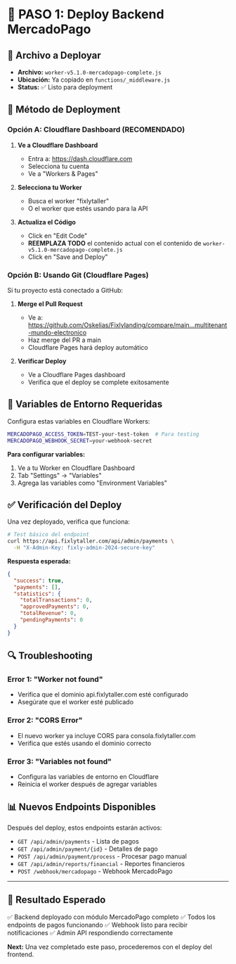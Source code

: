 # 🔧 PASO 1: Deploy Backend MercadoPago

## 📂 **Archivo a Deployar**
- **Archivo:** `worker-v5.1.0-mercadopago-complete.js`
- **Ubicación:** Ya copiado en `functions/_middleware.js`
- **Status:** ✅ Listo para deployment

## 🚀 **Método de Deployment**

### **Opción A: Cloudflare Dashboard (RECOMENDADO)**

1. **Ve a Cloudflare Dashboard**
   - Entra a: https://dash.cloudflare.com
   - Selecciona tu cuenta
   - Ve a "Workers & Pages"

2. **Selecciona tu Worker**
   - Busca el worker "fixlytaller" 
   - O el worker que estés usando para la API

3. **Actualiza el Código**
   - Click en "Edit Code"
   - **REEMPLAZA TODO** el contenido actual con el contenido de `worker-v5.1.0-mercadopago-complete.js`
   - Click en "Save and Deploy"

### **Opción B: Usando Git (Cloudflare Pages)**

Si tu proyecto está conectado a GitHub:

1. **Merge el Pull Request**
   - Ve a: https://github.com/Oskelias/Fixlylanding/compare/main...multitenant-mundo-electronico
   - Haz merge del PR a main
   - Cloudflare Pages hará deploy automático

2. **Verificar Deploy**
   - Ve a Cloudflare Pages dashboard
   - Verifica que el deploy se complete exitosamente

## 🔑 **Variables de Entorno Requeridas**

Configura estas variables en Cloudflare Workers:

```bash
MERCADOPAGO_ACCESS_TOKEN=TEST-your-test-token  # Para testing
MERCADOPAGO_WEBHOOK_SECRET=your-webhook-secret
```

**Para configurar variables:**
1. Ve a tu Worker en Cloudflare Dashboard
2. Tab "Settings" → "Variables"
3. Agrega las variables como "Environment Variables"

## ✅ **Verificación del Deploy**

Una vez deployado, verifica que funciona:

```bash
# Test básico del endpoint
curl https://api.fixlytaller.com/api/admin/payments \
  -H "X-Admin-Key: fixly-admin-2024-secure-key"
```

**Respuesta esperada:**
```json
{
  "success": true,
  "payments": [],
  "statistics": {
    "totalTransactions": 0,
    "approvedPayments": 0,
    "totalRevenue": 0,
    "pendingPayments": 0
  }
}
```

## 🔍 **Troubleshooting**

### **Error 1: "Worker not found"**
- Verifica que el dominio api.fixlytaller.com esté configurado
- Asegúrate que el worker esté publicado

### **Error 2: "CORS Error"**
- El nuevo worker ya incluye CORS para consola.fixlytaller.com
- Verifica que estés usando el dominio correcto

### **Error 3: "Variables not found"**
- Configura las variables de entorno en Cloudflare
- Reinicia el worker después de agregar variables

## 📊 **Nuevos Endpoints Disponibles**

Después del deploy, estos endpoints estarán activos:

- `GET /api/admin/payments` - Lista de pagos
- `GET /api/admin/payment/{id}` - Detalles de pago
- `POST /api/admin/payment/process` - Procesar pago manual
- `GET /api/admin/reports/financial` - Reportes financieros
- `POST /webhook/mercadopago` - Webhook MercadoPago

---

## 🎯 **Resultado Esperado**

✅ Backend deployado con módulo MercadoPago completo
✅ Todos los endpoints de pagos funcionando
✅ Webhook listo para recibir notificaciones
✅ Admin API respondiendo correctamente

**Next:** Una vez completado este paso, procederemos con el deploy del frontend.